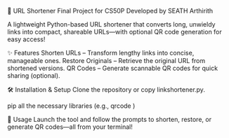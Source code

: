 🔗 URL Shortener
Final Project for CS50P
Developed by SEATH Arthirith

A lightweight Python-based URL shortener that converts long, unwieldy links into compact, shareable URLs—with optional QR code generation for easy access!

✨ Features
Shorten URLs – Transform lengthy links into concise, manageable ones.
Restore Originals – Retrieve the original URL from shortened versions.
QR Codes – Generate scannable QR codes for quick sharing (optional).

🛠️ Installation & Setup
Clone the repository or copy linkshortener.py.
 
pip all the necessary libraries (e.g., qrcode )

🚀 Usage
Launch the tool and follow the prompts to shorten, restore, or generate QR codes—all from your terminal!
